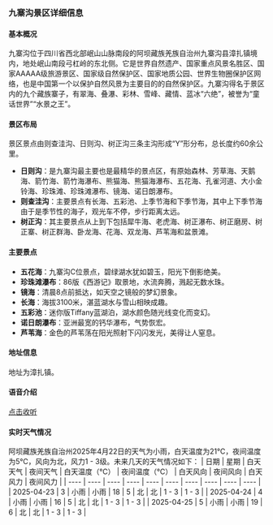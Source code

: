 ### 九寨沟景区详细信息

#### 基本概况
九寨沟位于四川省西北部岷山山脉南段的阿坝藏族羌族自治州九寨沟县漳扎镇境内，地处岷山南段弓杠岭的东北侧。它是世界自然遗产、国家重点风景名胜区、国家AAAAA级旅游景区、国家级自然保护区、国家地质公园、世界生物圈保护区网络，也是中国第一个以保护自然风景为主要目的的自然保护区。九寨沟得名于景区内的九个藏族寨子，有翠海、叠瀑、彩林、雪峰、藏情、蓝冰“六绝”，被誉为“童话世界”“水景之王”。

#### 景区布局
景区景点由则查洼沟、日则沟、树正沟三条主沟形成“Y”形分布，总长度约60余公里。
- **日则沟**：是九寨沟最主要也是最精华的景点区，有原始森林、芳草海、天鹅海、箭竹海、箭竹海瀑布、熊猫海、熊猫海瀑布、五花海、孔雀河道、大小金铃海、珍珠滩、珍珠滩瀑布、镜海、诺日朗瀑布。
- **则查洼沟**：主要景点有长海、五彩池、上季节海和下季节海，其中上下季节海由于是季节性的海子，观光车不停，步行距离太远。
- **树正沟**：其主要景点从上到下包括犀牛海、老虎海、树正瀑布、树正磨房、树正寨、树正群海、卧龙海、花海、双龙海、芦苇海和盆景滩。

#### 主要景点
- **五花海**：九寨沟C位景点，碧绿湖水犹如碧玉，阳光下倒影绝美。
- **珍珠滩瀑布**：86版《西游记》取景地，水流奔腾，溅起无数水珠。
- **镜海**：清晨8点前抵达，如天空之镜般的梦幻景象。
- **长海**：海拔3100米，湛蓝湖水与雪山相映成趣。
- **五彩池**：迷你版Tiffany蓝湖泊，湖水颜色随光线变化而变幻。
- **诺日朗瀑布**：亚洲最宽的钙华瀑布，气势恢宏。
- **芦苇海**：金色的芦苇荡在阳光照射下闪闪发光，美得让人窒息。

#### 地址信息
地址为漳扎镇。

#### 语音介绍
[点击收听](https://lf-bot-studio-plugin-resource.coze.cn/obj/bot-studio-platform-plugin-tos/artist/image/6a354cc087ee4be5945aa557e4cbc07f.mp3)

#### 实时天气情况
阿坝藏族羌族自治州2025年4月22日的天气为小雨，白天温度为21℃，夜间温度为5℃，风向为北，风力1 - 3级。未来几天的天气情况如下：
| 日期 | 星期 | 白天天气 | 夜间天气 | 白天温度（℃） | 夜间温度（℃） | 白天风向 | 夜间风向 | 白天风力 | 夜间风力 |
| ---- | ---- | ---- | ---- | ---- | ---- | ---- | ---- | ---- | ---- |
| 2025-04-23 | 3 | 小雨 | 小雨 | 18 | 5 | 北 | 北 | 1 - 3 | 1 - 3 |
| 2025-04-24 | 4 | 小雨 | 小雨 | 16 | 5 | 北 | 北 | 1 - 3 | 1 - 3 |
| 2025-04-25 | 5 | 小雨 | 小雨 | 19 | 6 | 北 | 北 | 1 - 3 | 1 - 3 |